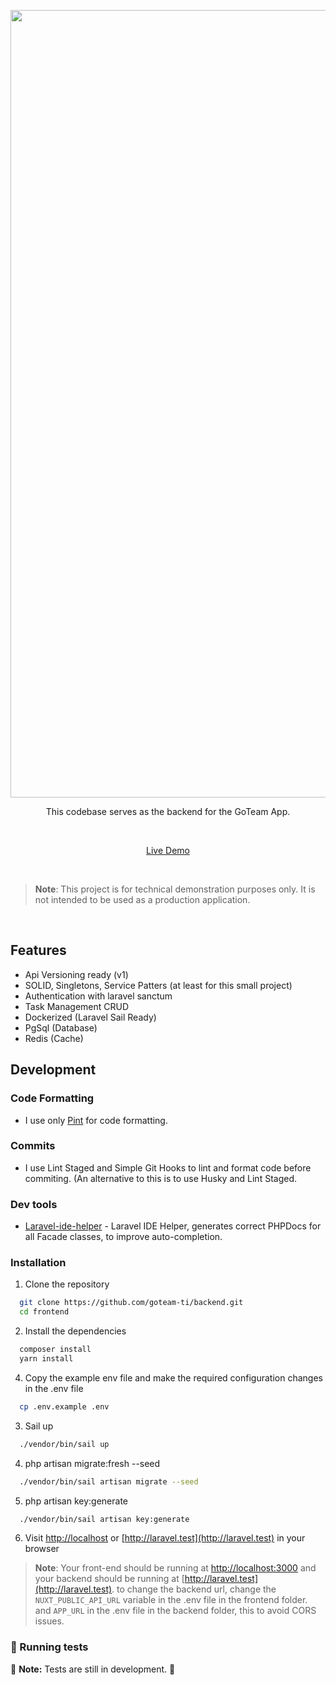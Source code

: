 <p align='center'>
<p align='center'>
  <img src='https://raw.githubusercontent.com/goteam-ti/frontend/main/public/og.png' alt='Redesign of GoTeam App' width='1260'/>
</p>

<p align='center'>
This codebase serves as the backend for the GoTeam App.
</p>

<br>

<p align='center'>
<a href="https://jieui.com">Live Demo</a>
</p>

<br>


> **Note**: This project is for technical demonstration purposes only. It is not intended to be used as a production application.


<br>


## Features

 - Api Versioning ready (v1)
 - SOLID, Singletons, Service Patters (at least for this small project)
 - Authentication with laravel sanctum
 - Task Management CRUD
 - Dockerized (Laravel Sail Ready)
 - PgSql (Database)
 - Redis (Cache)

## Development

### Code Formatting

  - I use only [Pint](https://github.com/laravel/pint/) for code formatting.

### Commits

  - I use Lint Staged and Simple Git Hooks to lint and format code before commiting. (An alternative to this is to use Husky and Lint Staged.

### Dev tools

- [Laravel-ide-helper](https://github.com/barryvdh/laravel-ide-helper) - Laravel IDE Helper, generates correct PHPDocs for all Facade classes, to improve auto-completion.

### Installation

1. Clone the repository

```bash
  git clone https://github.com/goteam-ti/backend.git
  cd frontend
```

2. Install the dependencies

```bash
  composer install
  yarn install 
```

4. Copy the example env file and make the required configuration changes in the .env file

```bash
  cp .env.example .env
```

3. Sail up

```bash
  ./vendor/bin/sail up
```

4. php artisan migrate:fresh --seed

```bash
  ./vendor/bin/sail artisan migrate --seed
```

5. php artisan key:generate

```bash
  ./vendor/bin/sail artisan key:generate
```

6. Visit [http://localhost](http://localhost) or [http://laravel.test](http://laravel.test) in your browser

> **Note**: Your front-end should be running at [http://localhost:3000](http://localhost:3000) and your backend should be running at [http://laravel.test](http://laravel.test).
> to change the backend url, change the `NUXT_PUBLIC_API_URL` variable in the .env file in the frontend folder. and `APP_URL` in the .env file in the backend folder,
> this to avoid CORS issues.

### 🧪 Running tests

🚧 **Note:** Tests are still in development. 🚧

